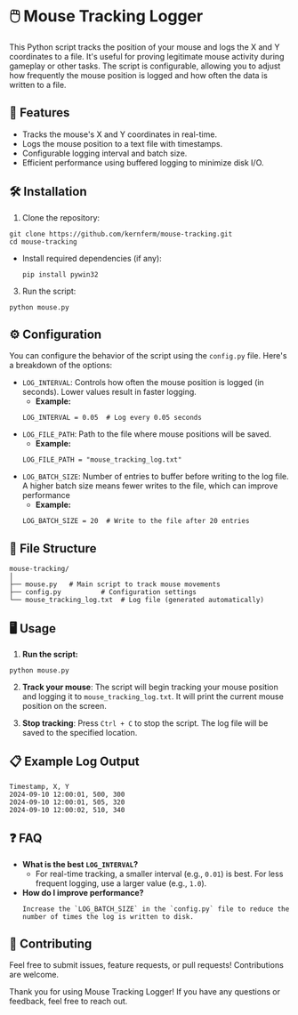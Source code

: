 # 🖱️ Mouse Tracking Logger

This Python script tracks the position of your mouse and logs the X and Y coordinates to a file. It's useful for proving legitimate mouse activity during gameplay or other tasks. The script is configurable, allowing you to adjust how frequently the mouse position is logged and how often the data is written to a file.

## 🚀 Features

- Tracks the mouse's X and Y coordinates in real-time.
- Logs the mouse position to a text file with timestamps.
- Configurable logging interval and batch size.
- Efficient performance using buffered logging to minimize disk I/O.

## 🛠️ Installation

1. Clone the repository:

  ```
  git clone https://github.com/kernferm/mouse-tracking.git
  cd mouse-tracking
  ```
- Install required dependencies (if any):

  ```
  pip install pywin32
  ```

3. Run the script:

  ```
  python mouse.py
  ```

## ⚙️ Configuration

You can configure the behavior of the script using the `config.py` file. Here's a breakdown of the options:

- `LOG_INTERVAL`: Controls how often the mouse position is logged (in seconds). Lower values result in faster logging.
  - **Example:**
  ```
  LOG_INTERVAL = 0.05  # Log every 0.05 seconds
  ```
- `LOG_FILE_PATH`: Path to the file where mouse positions will be saved.
  - **Example:**
  ```
  LOG_FILE_PATH = "mouse_tracking_log.txt"
  ```
- `LOG_BATCH_SIZE`: Number of entries to buffer before writing to the log file. A higher batch size means fewer writes to the file, which can improve performance
  - **Example:**
  ```
  LOG_BATCH_SIZE = 20  # Write to the file after 20 entries
  ```

## 📂 File Structure

```
mouse-tracking/
│
├── mouse.py   # Main script to track mouse movements
├── config.py          # Configuration settings
└── mouse_tracking_log.txt  # Log file (generated automatically)
```

## 🖥️ Usage

1. **Run the script:**
  ```
  python mouse.py
  ```

2. **Track your mouse**: The script will begin tracking your mouse position and logging it to `mouse_tracking_log.txt`. It will print the current mouse position on the screen.

3. **Stop tracking**: Press `Ctrl + C` to stop the script. The log file will be saved to the specified location.

## 📋 Example Log Output

  ```
  Timestamp, X, Y
2024-09-10 12:00:01, 500, 300
2024-09-10 12:00:01, 505, 320
2024-09-10 12:00:02, 510, 340
  ```

## ❓ FAQ

- **What is the best `LOG_INTERVAL`?**
  - For real-time tracking, a smaller interval (e.g., `0.01`) is best. For less frequent logging, use a larger value (e.g., `1.0`).
- **How do I improve performance?**
  ```
  Increase the `LOG_BATCH_SIZE` in the `config.py` file to reduce the number of times the log is written to disk.
  ```

## 🤝 Contributing

Feel free to submit issues, feature requests, or pull requests! Contributions are welcome.

Thank you for using Mouse Tracking Logger! If you have any questions or feedback, feel free to reach out.






